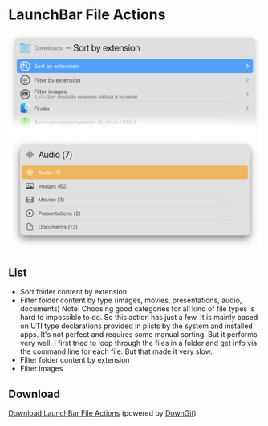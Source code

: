 # LaunchBar File Actions

<img src="file_actions.png" width="600"/>

<img src="filtertype.png" width="600"/>

## List 
- Sort folder content by extension
- Filter folder content by type (images, movies, presentations, audio, documents) Note: Choosing good categories for all kind of file types is hard to impossible to do. So this action has just a few. It is mainly based on UTI type declarations provided in plists by the system and installed apps. It's not perfect and requires some manual sorting. But it performs very well. I first tried to loop through the files in a folder and get info via the command line for each file. But that made it very slow.  
- Filter folder content by extension
- Filter images


## Download

[Download LaunchBar File Actions](https://minhaskamal.github.io/DownGit/#/home?url=https://github.com/Ptujec/LaunchBar/tree/master/File-Actions) (powered by [DownGit](https://github.com/MinhasKamal/DownGit))
